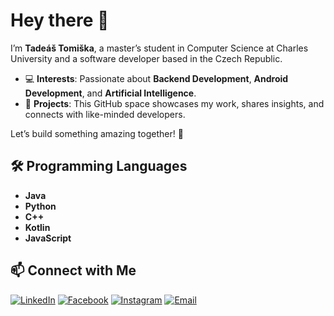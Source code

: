 # Hey there 👋  

I’m **Tadeáš Tomiška**, a master’s student in Computer Science at Charles University and a software developer based in the Czech Republic.  

- 💻 **Interests**: Passionate about **Backend Development**, **Android Development**, and **Artificial Intelligence**.  
- 📂 **Projects**: This GitHub space showcases my work, shares insights, and connects with like-minded developers.  

Let’s build something amazing together! 🚀  

## 🛠️ Programming Languages  
- **Java**  
- **Python**  
- **C++**  
- **Kotlin**  
- **JavaScript**  

## 📫 Connect with Me  
[![LinkedIn](https://img.shields.io/badge/LinkedIn-0A66C2?style=for-the-badge&logo=linkedin&logoColor=white)](https://linkedin.com/in/bc-tadeáš-tomiška-0956642a0/)
[![Facebook](https://img.shields.io/badge/Facebook-1877F2?style=for-the-badge&logo=facebook&logoColor=white)](https://www.facebook.com/tadeas.tomiska)
[![Instagram](https://img.shields.io/badge/Instagram-E4405F?style=for-the-badge&logo=instagram&logoColor=white)](https://www.instagram.com/tomiskat/)
[![Email](https://img.shields.io/badge/Email-D14836?style=for-the-badge&logo=gmail&logoColor=white)](mailto:tadeastomiska@email.cz)
